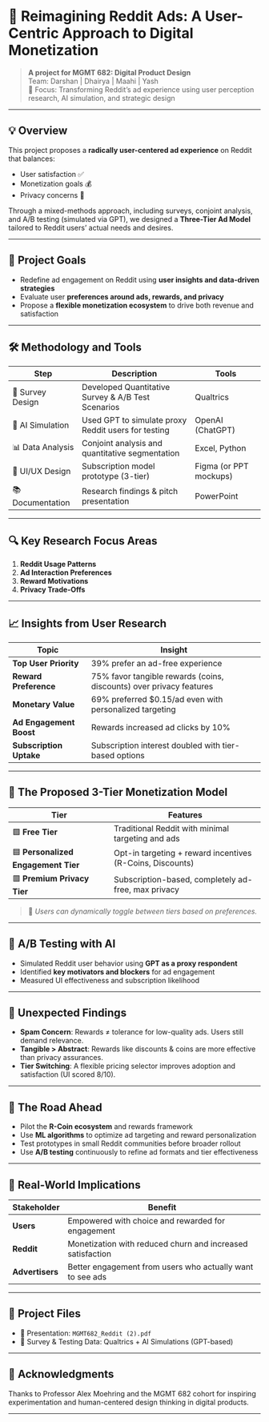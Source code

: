 # 📢 Reimagining Reddit Ads: A User-Centric Approach to Digital Monetization

> **A project for MGMT 682: Digital Product Design**  
> Team: Darshan | Dhairya | Maahi | Yash  
> 🎯 Focus: Transforming Reddit’s ad experience using user perception research, AI simulation, and strategic design

---

## 💡 Overview

This project proposes a **radically user-centered ad experience** on Reddit that balances:
- User satisfaction ✅  
- Monetization goals 💰  
- Privacy concerns 🔐  

Through a mixed-methods approach, including surveys, conjoint analysis, and A/B testing (simulated via GPT), we designed a **Three-Tier Ad Model** tailored to Reddit users’ actual needs and desires.

---

## 🚀 Project Goals

- Redefine ad engagement on Reddit using **user insights and data-driven strategies**
- Evaluate user **preferences around ads, rewards, and privacy**
- Propose a **flexible monetization ecosystem** to drive both revenue and satisfaction

---

## 🛠️ Methodology and Tools

| Step | Description | Tools |
|------|-------------|-------|
| 🧪 Survey Design | Developed Quantitative Survey & A/B Test Scenarios | Qualtrics |
| 🤖 AI Simulation | Used GPT to simulate proxy Reddit users for testing | OpenAI (ChatGPT) |
| 📊 Data Analysis | Conjoint analysis and quantitative segmentation | Excel, Python |
| 🎨 UI/UX Design | Subscription model prototype (3-tier) | Figma (or PPT mockups) |
| 📚 Documentation | Research findings & pitch presentation | PowerPoint |

---

## 🔍 Key Research Focus Areas

1. **Reddit Usage Patterns**  
2. **Ad Interaction Preferences**  
3. **Reward Motivations**  
4. **Privacy Trade-Offs**

---

## 📈 Insights from User Research

| Topic | Insight |
|-------|---------|
| **Top User Priority** | 39% prefer an ad-free experience |
| **Reward Preference** | 75% favor tangible rewards (coins, discounts) over privacy features |
| **Monetary Value** | 69% preferred $0.15/ad even with personalized targeting |
| **Ad Engagement Boost** | Rewards increased ad clicks by 10% |
| **Subscription Uptake** | Subscription interest doubled with tier-based options |

---

## 🔄 The Proposed 3-Tier Monetization Model

| Tier | Features |
|------|----------|
| 🟩 **Free Tier** | Traditional Reddit with minimal targeting and ads |
| 🟦 **Personalized Engagement Tier** | Opt-in targeting + reward incentives (R-Coins, Discounts) |
| 🟥 **Premium Privacy Tier** | Subscription-based, completely ad-free, max privacy |

> 🧠 _Users can dynamically toggle between tiers based on preferences._

---

## 🧪 A/B Testing with AI

- Simulated Reddit user behavior using **GPT as a proxy respondent**
- Identified **key motivators and blockers** for ad engagement
- Measured UI effectiveness and subscription likelihood

---

## 🤯 Unexpected Findings

- **Spam Concern**: Rewards ≠ tolerance for low-quality ads. Users still demand relevance.
- **Tangible > Abstract**: Rewards like discounts & coins are more effective than privacy assurances.
- **Tier Switching**: A flexible pricing selector improves adoption and satisfaction (UI scored 8/10).

---

## 🧭 The Road Ahead

- Pilot the **R-Coin ecosystem** and rewards framework
- Use **ML algorithms** to optimize ad targeting and reward personalization
- Test prototypes in small Reddit communities before broader rollout
- Use **A/B testing** continuously to refine ad formats and tier effectiveness

---

## 📌 Real-World Implications

| Stakeholder | Benefit |
|-------------|---------|
| **Users** | Empowered with choice and rewarded for engagement |
| **Reddit** | Monetization with reduced churn and increased satisfaction |
| **Advertisers** | Better engagement from users who actually want to see ads |

---

## 📎 Project Files

- 📘 Presentation: `MGMT682_Reddit (2).pdf`
- 💬 Survey & Testing Data: Qualtrics + AI Simulations (GPT-based)


---

## 👏 Acknowledgments

Thanks to Professor Alex Moehring and the MGMT 682 cohort for inspiring experimentation and human-centered design thinking in digital products.

---
